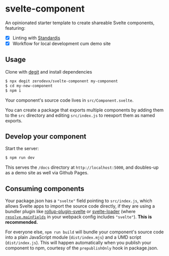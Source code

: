 # svelte-component

An opinionated starter template to create shareable Svelte components, featuring:

- [x] Linting with [Standardjs](https://github.com/standard/standard)
- [x] Workflow for local development cum demo site

## Usage

Clone with [degit](https://github.com/Rich-Harris/degit) and install dependencies

```bash
$ npx degit zerodevx/svelte-component my-component
$ cd my-new-component
$ npm i
```

Your component's source code lives in `src/Component.svelte`.

You can create a package that exports multiple components by adding them to the `src` directory and editing `src/index.js` to reexport them as named exports.

## Develop your component

Start the server:

```bash
$ npm run dev
```

This serves the `/docs` directory at `http://localhost:5000`, and doubles-up as a demo site as well via Github Pages.

## Consuming components

Your package.json has a `"svelte"` field pointing to `src/index.js`, which allows Svelte apps to import the source code directly, if they are using a bundler plugin like [rollup-plugin-svelte](https://github.com/sveltejs/rollup-plugin-svelte) or [svelte-loader](https://github.com/sveltejs/svelte-loader) (where [`resolve.mainFields`](https://webpack.js.org/configuration/resolve/#resolve-mainfields) in your webpack config includes `"svelte"`). **This is recommended.**

For everyone else, `npm run build` will bundle your component's source code into a plain JavaScript module (`dist/index.mjs`) and a UMD script (`dist/index.js`). This will happen automatically when you publish your component to npm, courtesy of the `prepublishOnly` hook in package.json.
